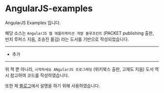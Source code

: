 # AngularJS-examples

AngularJS Examples 입니다.

해당 소스는 `AngularJS 웹 애플리케이션 개발 블루프린트` (PACKET publishing 출판, 빈치 루퍼스 지음, 조승진 옮김)
라는 도서를 기반으로 작성되었습니다.

---

+ 추가

---

위 책 뿐 아니라, `시작하세요 ANgularJS 프로그래밍` (위키북스 출판, 고재도 지음) 도서 역시 참고하여 코드를 작성하였습니다.

또한 제 [블로그](https://koocci.github.io)에서 설명을 하기 위해 사용하였습니다.
